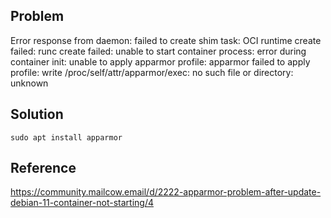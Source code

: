 ## Problem

Error response from daemon: failed to create shim task: OCI runtime create failed: runc create failed: unable to start container process: error during container init: unable to apply apparmor profile: apparmor failed to apply profile: write /proc/self/attr/apparmor/exec: no such file or directory: unknown

## Solution

`sudo apt install apparmor`

## Reference

https://community.mailcow.email/d/2222-apparmor-problem-after-update-debian-11-container-not-starting/4
